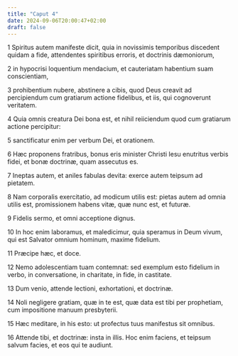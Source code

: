 ```yaml
---
title: "Caput 4"
date: 2024-09-06T20:00:47+02:00
draft: false
---
```



1 Spiritus autem manifeste dicit, quia in novissimis temporibus discedent quidam a fide, attendentes spiritibus erroris, et doctrinis dæmoniorum,

2 in hypocrisi loquentium mendacium, et cauteriatam habentium suam conscientiam,

3 prohibentium nubere, abstinere a cibis, quod Deus creavit ad percipiendum cum gratiarum actione fidelibus, et iis, qui cognoverunt veritatem.

4 Quia omnis creatura Dei bona est, et nihil reiiciendum quod cum gratiarum actione percipitur:

5 sanctificatur enim per verbum Dei, et orationem.

6 Hæc proponens fratribus, bonus eris minister Christi Iesu enutritus verbis fidei, et bonæ doctrinæ, quam assecutus es.

7 Ineptas autem, et aniles fabulas devita: exerce autem teipsum ad pietatem.

8 Nam corporalis exercitatio, ad modicum utilis est: pietas autem ad omnia utilis est, promissionem habens vitæ, quæ nunc est, et futuræ.

9 Fidelis sermo, et omni acceptione dignus.

10 In hoc enim laboramus, et maledicimur, quia speramus in Deum vivum, qui est Salvator omnium hominum, maxime fidelium.

11 Præcipe hæc, et doce.

12 Nemo adolescentiam tuam contemnat: sed exemplum esto fidelium in verbo, in conversatione, in charitate, in fide, in castitate.

13 Dum venio, attende lectioni, exhortationi, et doctrinæ.

14 Noli negligere gratiam, quæ in te est, quæ data est tibi per prophetiam, cum impositione manuum presbyterii.

15 Hæc meditare, in his esto: ut profectus tuus manifestus sit omnibus.

16 Attende tibi, et doctrinæ: insta in illis. Hoc enim faciens, et teipsum salvum facies, et eos qui te audiunt.

